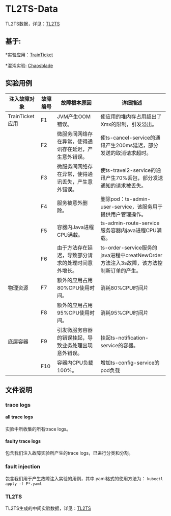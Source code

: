 # TL2TS-Data
TL2TS数据，详见：[TL2TS](https://github.com/BIGXT/TL2TS)

## 基于:

*实验应用：[TrainTicket](https://github.com/FudanSELab/train-ticket)

*混沌实验: [Chaosblade](https://github.com/chaosblade-io/chaosblade#chaosblade-an-easy-to-use-and-powerful-chaos-engineering-toolkit)

## 实验用例

| 注入故障对象 | 故障编号 | 故障根本原因 | 详细描述 |
| ------ | ------ | ------ | ------ |
| TrainTicket应用 | F1 | JVM产生OOM错误。 | 使应用的堆内存占用超出了Xmx的限制，引发溢出。 |
|  | F2 | 微服务间网络存在异常，使得通讯存在延迟，产生意外错误。 | 使ts-cancel-service的通讯产生200ms延迟，部分发送的取消请求超时。 |
|  | F3 | 微服务间网络存在异常，使得通讯丢失，产生意外错误。 | 使ts-travel2-service的通讯产生70%丢包，部分发送通知的请求被丢失。 |
|  | F4 | 服务被意外删除。 | 删除pod：ts-admin-user-service，该服务用于提供用户管理操作。 |
|  | F5 | 容器内Java进程CPU满载。 | ts-admin-route-service服务容器内java进程CPU满载。 |
|  | F6 | 由于方法存在延迟，导致部分请求的处理时间意外增长。 | ts-order-service服务的java进程中creatNewOrder方法注入3s故障，该方法控制新订单的产生。 |
| 物理资源 | F7 | 额外的应用占用80%CPU使用时间。	| 消耗80%CPU时间片 |
|  | F8 | 额外的应用占用95%CPU使用时间。	| 消耗95%CPU时间片 |
| 底层容器 | F9 | 引发微服务容器的错误挂起，导致业务处理出现意外错误。	| 挂起ts-notification-service的容器。 |
|  |F10 | 容器内CPU负载100%。 | 增加ts-config-service的pod负载 |

## 文件说明

### trace logs

#### all trace logs

实验中所收集的所有trace logs。

#### faulty trace logs

包含我们注入故障实验所产生的trace logs，已进行分类和分割。

### fault injection

包含我们用于产生故障注入实验的用例，其中.yaml格式的使用方法为：
`kubectl apply -f F*.yaml`

### TL2TS

TL2TS生成的中间实验数据，详见：[TL2TS](https://github.com/BIGXT/TL2TS/blob/main/README.md)
